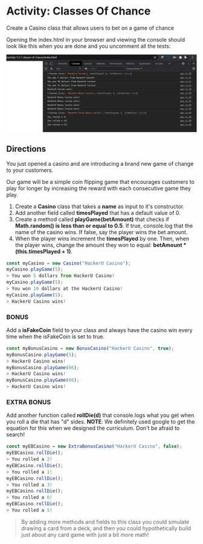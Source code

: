 # Activity: Classes Of Chance

Create a Casino class that allows users to bet on a game of chance

Opening the index.html in your browser and viewing the console should look like this when you are done and you uncomment all the tests:

![alt tag](./solution.JPG)

## Directions

You just opened a casino and are introducing a brand new game of change to your customers.

Our game will be a simple coin flipping game that encourages customers to play for longer by increasing the reward with each consecutive game they play.

1. Create a **Casino** class that takes a **name** as input to it's constructor.
2. Add another field called **timesPlayed** that has a default value of 0.
3. Create a method called **playGame(betAmount)** that checks if **Math.random() is less than or equal to 0.5**. If true, console.log that the name of the casino wins. If false, say the player wins the bet amount.
4. When the player wins increment the **timesPlayed** by one. Then, when the player wins, change the amount they won to equal: **betAmount * (this.timesPlayed + 1)**.

```js
const myCasino = new Casino("HackerU Casino");
myCasino.playGame(5);
> You won 5 dollars from HackerU Casino!
myCasino.playGame(5);
> You won 10 dollars at the HackerU Casino!
myCasino.playGame(5);
> HackerU Casino wins!
```

### BONUS

Add a **isFakeCoin** field to your class and always have the casino win every time when the isFakeCoin is set to true.

```js
const myBonusCasino = new BonusCasino("HackerU Casino", true);
myBonusCasino.playGame(5);
> HackerU Casino wins!
myBonusCasino.playGame(66);
> HackerU Casino wins!
myBonusCasino.playGame(66);
> HackerU Casino wins!
```

### EXTRA BONUS

Add another function called **rollDie(d)** that console.logs what you get when you roll a die that has "d" sides.
**NOTE**: We definitely used google to get the equation for this when we designed the curriculum. Don't be afraid to search!

```js
const myEBCasino = new ExtraBonusCasino("HackerU Casino", false);
myEBCasino.rollDie();
> You rolled a 2!
myEBCasino.rollDie();
> You rolled a 1!
myEBCasino.rollDie();
> You rolled a 3!
myEBCasino.rollDie();
> You rolled a 6!
myEBCasino.rollDie();
> You rolled a 5!
```

> By adding more methods and fields to this class you could simulate drawing a card from a deck, and then you could hypothetically build just about any card game with just a bit more math!
